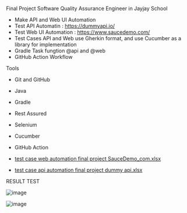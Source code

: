 Final Project Software Quality Assurance Engineer in Jayjay School
- Make API and Web UI Automation
- Test API Automatin : https://dummyapi.io/
- Test Web UI Automation : https://www.saucedemo.com/
- Test Cases API and Web use Gherkin format, and use Cucumber as a library for implementation
- Gradle Task fungtion @api and @web
- GitHub Action Workflow

Tools
- Git and GitHub
- Java
- Gradle
- Rest Assured
- Selenium
- Cucumber
- GitHub Action

- [test case web automation final project SauceDemo_com.xlsx](https://github.com/AdMaulanaR/Final-Project-SQA-Jayjay/files/14790021/test.case.web.automation.final.project.SauceDemo_com.xlsx)

- [test case api automation final project dummy api.xlsx](https://github.com/AdMaulanaR/Final-Project-SQA-Jayjay/files/14790023/test.case.api.automation.final.project.dummy.api.xlsx)



RESULT TEST

![image](https://github.com/AdMaulanaR/Final-Project-SQA-Jayjay/assets/142900841/fbbc3444-486e-492a-ad81-0bb2e315ab26)

![image](https://github.com/AdMaulanaR/Final-Project-SQA-Jayjay/assets/142900841/22352571-29a7-47a2-a3a5-bd22d099dc75)

